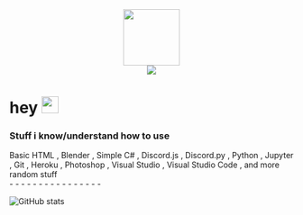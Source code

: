 <div id="header" align="center">
  <img src="https://media.giphy.com/media/xTk9ZOk8WmSKQpFg1W/giphy.gif" width="100"/>
</div>

<div id="header" align="center">
<img src="https://komarev.com/ghpvc/?username=m4vm&style=flat-square&color=blue" />
</div>

<h1>
  hey 
  <img src="https://media.giphy.com/media/hvRJCLFzcasrR4ia7z/giphy.gif" width="30px"/>
</h1>

<h3>
  Stuff i know/understand how to use
</h3>

<div>
    Basic HTML , Blender , Simple C# , Discord.js , Discord.py , Python , Jupyter , Git , Heroku , Photoshop , Visual Studio , Visual Studio Code , and more random stuff
</div>

<div>
- - - - - - - - - - - - - - - -
</div>

![GitHub stats](https://github-readme-stats.vercel.app/api?username=m4vm&show_icons=true&theme=dark)
